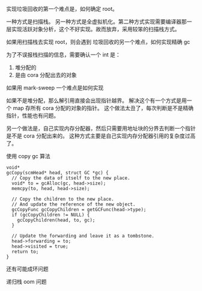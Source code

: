 




实现垃圾回收的第一个难点是，如何确定 root。

一种方式是扫描栈。
另一种方式是全虚拟机化。第二种方式实现需要编译器那一层实现活跃对象分析，这个不好实现。故而放弃，采用较笨的扫描栈方式。

如果用扫描栈去实现 root，则会遇到
垃圾回收的另一个难点，如何实现精确 gc

为了不误报栈扫描的信息，需要确认一个 int 是：
1. 堆分配的
2. 是由 cora 分配出去的对象


如果用 mark-sweep 一个难点是如何实现

如果不是堆分配，那么解引用直接会出现指针越界。
解决这个有一个方式是用一个 map 存所有 cora 分配的对象的指针。
这个做法太丑了，每次判断是不是精确指针，性能也有问题。

另一个做法是，自己实现内存分配器，然后只需要用地址块的分界去判断一个指针是不是 cora 分配出来的。
这种方式主要是自己实现内存分配器引用的复杂度过高了。

使用 copy gc 算法

```
void*
gcCopy(scmHead* head, struct GC *gc) {
  // Copy the data of itself to the new place.
  void* to = gcAlloc(gc, head->size);
  memcpy(to, head, head->size);

  // Copy the children to the new place.
  // And update the reference of the new object.
  gcCopyFunc gcCopyChildren = getGCFunc(head->type);
  if (gcCopyChildren != NULL) {
    gcCopyChildren(head, to, gc);
  }

  // Update the forwarding and leave it as a tombstone.
  head->forwarding = to;
  head->visited = true;
  return to;
}
```

还有可能成环问题

递归栈 oom 问题
